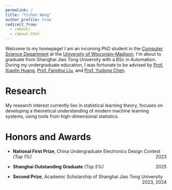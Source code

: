 ```yaml
---
permalink: /
title: "Yichen Wang"
author_profile: true
redirect_from: 
  - /about/
  - /about.html
---
```


Welcome to my homepage! I am an incoming PhD student in the [Computer Science Department](https://www.cs.wisc.edu/) at the [University of Wisconsin–Madison](https://www.wisc.edu/). I'm about to graduate from Shanghai Jiao Tong University with a BSc in Automation. During my undergraduate education, I was fortunate to be advised by [Prof. Xiaolin Huang](http://www.pami.sjtu.edu.cn/en/xiaolin), [Prof. Fanghui Liu](https://www.lfhsgre.org/index.html), and [Prof. Yudong Chen](https://pages.cs.wisc.edu/~yudongchen/).

Research
======
My research interest currently lies in statistical learning theory, focuses on developing a theoretical understanding of modern machine learning systems, using tools from high-dimensional statistics.

Honors and Awards
======
- **National First Prize**, China Undergraduate Electronics Design Contest *(Top 1%)* <span style="float: right;">2023</span>

- **Shanghai Outstanding Graduate** *(Top 5%)* <span style="float: right;">2025</span>

- **Second Prize**, Academic Scholarship of Shanghai Jiao Tong University <span style="float: right;">2023, 2024</span>

